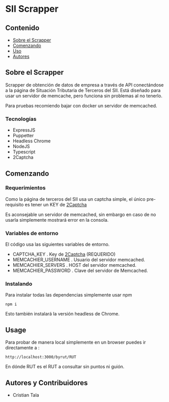 # SII Scrapper

## Contenido

- [Sobre el Scrapper](#about)
- [Comenzando](#getting_started)
- [Uso](#usage)
- [Autores](#authors)

## Sobre el Scrapper <a name = "about"></a>

Scrapper de obtención de datos de empresa a través de API conectándose a la página de Situación Tributaria de Terceros del SII. Está diseñado para usar un servidor de memcache, pero funciona sin problemas al no tenerlo.

Para pruebas recomiendo bajar con docker un servidor de memcached.

### Tecnologías

- ExpressJS
- Puppetter
- Headless Chrome
- NodeJS
- Typescript
- 2Captcha

## Comenzando <a name = "getting_started"></a>

### Requerimientos

Como la página de terceros del SII usa un captcha simple, el único pre-requisito es tener un KEY de [2Captcha](https://2captcha.com?from=9243447)

Es aconsejable un servidor de memcached, sin embargo en caso de no usarla simplemente mostrará error en la consola.

### Variables de entorno

El código usa las siguientes variables de entorno.

- CAPTCHA_KEY . Key de [2Captcha](https://2captcha.com?from=9243447) (REQUERIDO)
- MEMCACHIER_USERNAME . Usuario del servidor memcached.
- MEMCACHIER_SERVERS . HOST del servidor memcached.
- MEMCACHIER_PASSWORD . Clave del servidor de Memcached.

### Instalando

Para instalar todas las dependencias simplemente usar npm

```
npm i
```

Esto también instalará la versión headless de Chrome.

## Usage <a name = "usage"></a>

Para probar de manera local simplemente en un browser puedes ir directamente a :

`http://localhost:3000/byrut/RUT`

En dónde RUT es el RUT a consultar sin puntos ni guión.

## Autores y Contribuidores <a name = "authors"></a>

- Cristian Tala
